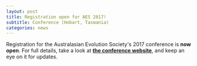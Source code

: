 ```yaml
---
layout: post
title: Registration open for AES 2017!
subtitle: Conference (Hobart, Tasmania)
categories: news
---
```


Registration for the Australasian Evolution Society's 2017 conference is **now open**. For full details, take a look at **[the conference website](https://aesconference2017.wordpress.com)**, and keep an eye on it for updates.
